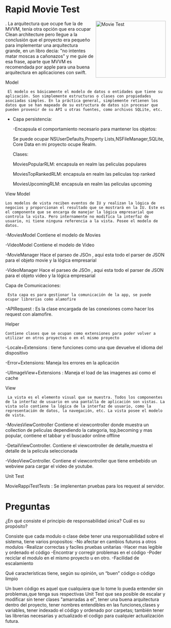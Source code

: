 # Rapid Movie Test 

<img src="https://pixel.nymag.com/imgs/fashion/daily/2018/11/02/2-empty-movie-theatre.w700.h467.2x.jpg" align="right"
     title="Movie Test" width="220" height="178">

.
La arquitectura que ocupe fue la de MVVM, tenía otra opción que era ocupar Clean architecture pero llegue a la conclusión que el proyecto era pequeño para implementar una arquitectura grande, en un libro decia: "no intentes matar moscas a cañonazos" y me guie de esa frase, aparte que MVVM es recomendada por apple para una buena arquitectura en aplicaciones con swift. 

Model

     El modelo es básicamente el modelo de datos o entidades que tiene su aplicación. Son simplemente estructuras o clases con propiedades asociadas simples. En la práctica general, simplemente retienen los datos que se han mapeado de su estructura de datos sin procesar que pueden provenir de su API u otras fuentes, como archivos SQLite, etc.
     
* Capa persistencia: 
    
    -Encapsula el comportamiento necesario para mantener los objetos: 
    
    Se puede ocupar NSUserDefaults,Property Lists,NSFileManager,SQLite, Core Data en mi proyecto ocupe Realm.
    
    Clases:
    
    MoviesPopularRLM: encapsula en realm las peliculas populares
    
    MoviesTopRankedRLM: encapsula en realm las peliculas top ranked
    
    MoviesUpcomingRLM: encapsula en realm las peliculas upcoming
   
 View Model 
 
    Los modelos de vista reciben eventos de IU y realizan la lógica de negocios y proporcionan el resultado que se mostrará en la IU. Este es el componente que se encarga de manejar la lógica empresarial que controla la vista. Pero internamente no modifica la interfaz de usuario, ni tiene ninguna referencia a la vista. Posee el modelo de datos.
    
   
   -MoviesModel Contiene el modelo de Movies
   
   -VideoModel  Contiene el modelo de Video 
    
   -MovieManager Hace el parseo de JSOn , aqui esta todo el parser de JSON para el objeto movie y la lógica empresarial
    
   -VideoManager Hace el parseo de JSOn , aqui esta todo el parser de JSON para el objeto video y la lógica empresarial
    
 Capa de Comunicaciones: 
 
     Esta capa es para gestionar la comunicación de la app, se puede ocupar librerias como alamofire
 
   -APIRequest : Es la clase encargada de las conexiones como hacer los request con alamofire. 
 
 Helper 
 
    Contiene clases que se ocupan como extensiones para poder volver a utilizar en otros proyectos o en el mismo proyecto
    
   -Locale+Extensions : tiene funciones como una que devuelve el idioma del dispositivo 
   
   -Error+Extensions: Maneja los errores en la aplicación 
   
   -UIImageView+Extensions : Maneja el load de las imagenes asi como el cache 
   
 View
 
     La vista es el elemento visual que se muestra. Todos los componentes de la interfaz de usuario en una pantalla de aplicación son vistas. La vista solo contiene la lógica de la interfaz de usuario, como la representación de datos, la navegación, etc. La vista posee el modelo de vista.
    
 
   -MoviesViewController  Contiene el viewcontroller donde muestra un collection de peliculas dependiendo la categoria, top,becoming y mas popular, contiene el tabbar y el buscador online offline
     
   -DetailViewController. Contiene el viewcontroller de detalle,muestra el detalle de la pelicula seleccionada 
     
   -VideoViewController. Contiene el viewcontroller que tiene embebido un webview para cargar el video de youtube.
     
   Unit Test
   
   MovieRappiTestTests : Se implenentan pruebas para los request al servidor. 
   
# Preguntas

   ¿En qué consiste el principio de responsabilidad única? Cuál es su propósito?
   
   Consiste que cada modulo o clase debe tener una responsabilidad sobre el sistema, tiene varios propositos: 
   -No afectar en cambios futuros a otros modulos
   -Realizar correctas y faciles pruebas unitarias
   -Hacer mas legible y ordenado el código
   -Encontrar y corregir problemas en el código
   -Poder reciclar el modulo en el mismo proyecto u en otro.
   -Facilidad de escalamiento 
   
   Qué características tiene, según su opinión, un “buen” código o código limpio
   
   Un buen código es aquel que cualquiera que lo tome lo pueda entender sin problemas,que tenga sus respectivas Unit Test que sea posible de escalar y modificar sin tener clases "amarradas a el", tener una buena arquitectura dentro del proyecto, tener nombres entendibles en las funciones,clases y variables, tener indexado el código y ordenado por carpetas; también tener las librerias necesarias y actualizado el codigo para cualquier actualización futura.
   
 
 
 

  
     
 
